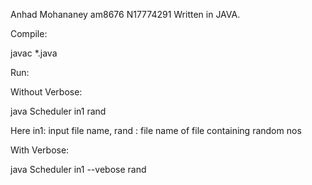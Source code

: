 Anhad Mohananey
am8676
N17774291
Written in JAVA.

Compile:

javac *.java

Run:

Without Verbose:

java Scheduler in1 rand

Here in1: input file name, rand : file name of file containing random nos

With Verbose:

java Scheduler in1 --vebose rand
